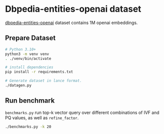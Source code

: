 # Dbpedia-entities-openai dataset

[dbpedia-entities-openai](https://huggingface.co/datasets/KShivendu/dbpedia-entities-openai-1M) dataset
contains 1M openai embeddings.

## Prepare Dataset

```sh
# Python 3.10+
python3 -m venv venv
. ./venv/bin/activate

# install dependencies
pip install -r requirements.txt

# Generate dataset in lance format.
./datagen.py
```

## Run benchmark

`benchmarks.py` run top-k vector query over different combinations of IVF and PQ values,
as well as `refine_factor`.

```sh
./benchmarks.py -k 20
```